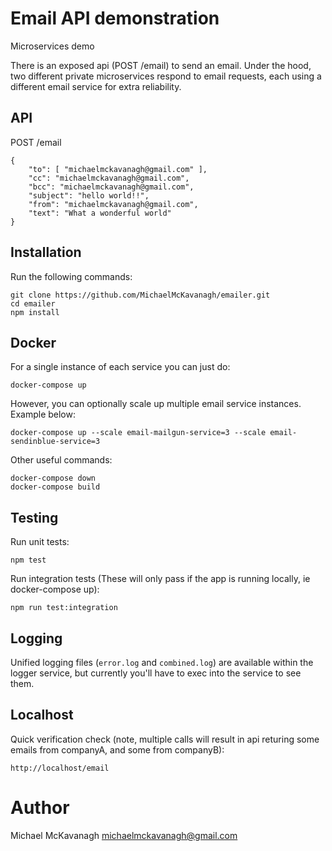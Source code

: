 # Email API demonstration

Microservices demo

There is an exposed api (POST /email) to send an email.  Under the hood, two different private microservices respond to email requests, each using a different email service for extra reliability.


## API
POST /email
```
{ 
	"to": [ "michaelmckavanagh@gmail.com" ], 
	"cc": "michaelmckavanagh@gmail.com", 
	"bcc": "michaelmckavanagh@gmail.com", 
	"subject": "hello world!!", 
	"from": "michaelmckavanagh@gmail.com", 
	"text": "What a wonderful world"
}
```


## Installation

Run the following commands:

```
git clone https://github.com/MichaelMcKavanagh/emailer.git
cd emailer
npm install
```

## Docker

For a single instance of each service you can just do:
```
docker-compose up
```

However, you can optionally scale up multiple email service instances.  Example below:
```
docker-compose up --scale email-mailgun-service=3 --scale email-sendinblue-service=3
```

Other useful commands:
```
docker-compose down
docker-compose build
```

## Testing

Run unit tests:
```
npm test
```

Run integration tests (These will only pass if the app is running locally, ie docker-compose up):
```
npm run test:integration
```


## Logging

Unified logging files (`error.log` and `combined.log`) are available within the logger service, but currently you'll have to exec into the service to see them.

## Localhost

Quick verification check (note, multiple calls will result in api returing some emails from companyA, and some from companyB):

```
http://localhost/email
```

# Author

Michael McKavanagh <michaelmckavanagh@gmail.com>
